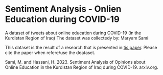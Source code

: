 # Sentiment Analysis - Onlien Education during COVID-19
A dataset of tweets about online education during COVID-19 (in the Kurdistan Region of Iraq)
The dataset was collectedy by: Maryam Sami

This dataset is the result of a research that is presented in [tis paper](https://arxiv.org/pdf/2301.04962.pdf). Please cite the paper when refere/use the deataset.

Sami, M. and Hassani, H. 2023. Sentiment Analysis of Opinions about Online Education in the Kurdistan Region of Iraq during COVID-19. arxiv.org.


